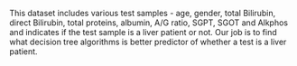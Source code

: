 This dataset includes various test samples - age, gender, total Bilirubin, direct Bilirubin, total proteins, albumin, A/G ratio, SGPT, SGOT and Alkphos and indicates if the test sample is a liver patient or not.
Our job is to find what decision tree algorithms is better predictor of whether a test is a liver patient. 
